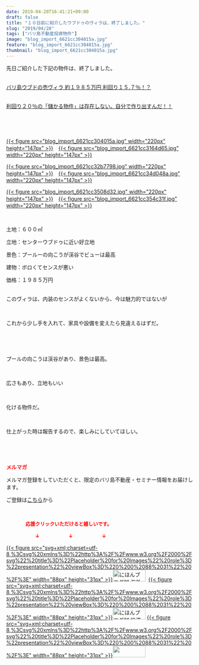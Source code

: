 ```yaml
---
date: 2019-04-28T16:41:21+09:00
draft: false
title: "１０日前に紹介したウブドゥのヴィラは、終了しました。"
slug: "2019/04/28"
tags: ["バリ島不動産投資物件"]
image: "blog_import_6621cc304015a.jpg"
feature: "blog_import_6621cc304015a.jpg"
thumbnail: "blog_import_6621cc304015a.jpg"
---
```

<p>先日ご紹介した下記の物件は、終了しました。</p><p><br/><a href="https://ameblo.jp/baliclub/entry-12454585093.html" target="_blank">バリ島ウブドの売ヴィラ 約１９８５万円 利回り１５.７％！？</a></p><p><br/><a href="https://ameblo.jp/baliclub/entry-12454815950.html" target="_blank">利回り２０％の「儲かる物件」は存在しない。自分で作り出すんだ！！</a></p><p> </p><p> </p><p><a href="blog_import_6621cc304015a.jpg">{{< figure src="blog_import_6621cc304015a.jpg" width="220px" height="147px" >}}</a>　<a href="blog_import_6621cc3164d65.jpg">{{< figure src="blog_import_6621cc3164d65.jpg" width="220px" height="147px" >}}</a></p><p><a href="blog_import_6621cc32b7798.jpg">{{< figure src="blog_import_6621cc32b7798.jpg" width="220px" height="147px" >}}</a>　<a href="blog_import_6621cc34d048a.jpg">{{< figure src="blog_import_6621cc34d048a.jpg" width="220px" height="147px" >}}</a></p><p><a href="blog_import_6621cc3508d32.jpg">{{< figure src="blog_import_6621cc3508d32.jpg" width="220px" height="147px" >}}</a>　<a href="blog_import_6621cc354c31f.jpg">{{< figure src="blog_import_6621cc354c31f.jpg" width="220px" height="147px" >}}</a></p><p> </p><p>土地：６００㎡</p><p>立地：センターウブドゥに近い好立地</p><p>景色：プールーの向こうが渓谷でビューは最高</p><p>建物：ボロくてセンスが悪い</p><p>価格：１９８５万円</p><p><br/>このヴィラは、内装のセンスがよくないから、今は魅力的ではないが</p><p> </p><p>これから少し手を入れて、家具や設備を変えたら見違えるはずだ。</p><p> </p><p> </p><p>プールの向こうは渓谷があり、景色は最高。</p><p> </p><p>広さもあり、立地もいい</p><p> </p><p>化ける物件だ。</p><p> </p><p>仕上がった時は報告するので、楽しみにしていてほしい。</p><p> </p><p> </p><p><span style="font-weight: bold;"><span style="color: rgb(255, 0, 0);">メルマガ</span></span></p><p>メルマガ登録をしていただくと、限定のバリ島不動産・セミナー情報をお届けします。</p><p>ご登録は<a href="f9eeVI" target="_blank">こちら</a>から</p><p style="text-align: center;"> </p><p><font color="#ff0000" size="2"><strong>　　　　応援クリックいただけると嬉しいです。</strong></font></p><p><font color="#ff0000" size="2"><strong>　　　　　　↓　　　　　　↓　　　　　　↓</strong></font></p><p><a href="ranking.html?p_cid=01260127" id="&amp;blogmura_banner">{{< figure src="svg+xml;charset=utf-8,%3Csvg%20xmlns%3D%22http%3A%2F%2Fwww.w3.org%2F2000%2Fsvg%22%20title%3D%22Placeholder%20for%20Images%22%20role%3D%22presentation%22%20viewBox%3D%220%200%2088%2031%22%20%2F%3E" width="88px" height="31px" >}}<noscript><img alt="にほんブログ村 海外生活ブログ バリ島情報へ" border="0" height="31" src="//overseas.blogmura.com/bali/img/bali88_31.gif" width="88"></noscript></a>  <a href="ranking.html?p_cid=01260127" id="&amp;blogmura_banner">{{< figure src="svg+xml;charset=utf-8,%3Csvg%20xmlns%3D%22http%3A%2F%2Fwww.w3.org%2F2000%2Fsvg%22%20title%3D%22Placeholder%20for%20Images%22%20role%3D%22presentation%22%20viewBox%3D%220%200%2088%2031%22%20%2F%3E" width="88px" height="31px" >}}<noscript><img alt="にほんブログ村 投資ブログ 不動産投資へ" border="0" height="31" src="//investment.blogmura.com/hudousantoushi/img/hudousantoushi88_31.gif" width="88"></noscript></a> <a href="link.php?1804582" title="人気ブログランキングへ">{{< figure src="svg+xml;charset=utf-8,%3Csvg%20xmlns%3D%22http%3A%2F%2Fwww.w3.org%2F2000%2Fsvg%22%20title%3D%22Placeholder%20for%20Images%22%20role%3D%22presentation%22%20viewBox%3D%220%200%2088%2031%22%20%2F%3E" width="88px" height="31px" >}}<noscript><img border="0" height="31" src="https://blog.with2.net/img/banner/banner_22.gif" width="88"></noscript></a></p><p> </p>

